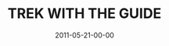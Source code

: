 ---
layout: message
category: message
series: "The Guide"
title: "TREK WITH THE GUIDE"
date: 2011-05-21-00-00
message_id: 674
audio: "http://s3.amazonaws.com/crossroadsaudiomessages/theguide01.mp3"
audio-duration: "42:43"
program: "http://s3.amazonaws.com/crossroads-media/media/legacy/documents/05_21-22_11Program.pdf"
description: "Chuck Mingo talks about how to recognize and follow the Holy Spirit's guidance."
video: "https://s3.amazonaws.com/crossroadsvideomessages/theguide01.mp4"
video-duration: "42:49"
video-image: "http://s3.amazonaws.com/crossroads-media/images/legacy/content/theguide01_still.jpg"
explicit: false
---